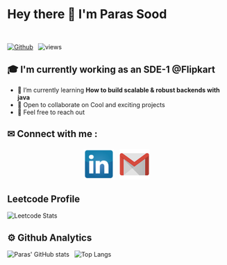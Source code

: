 # Hey there 👋 I'm Paras Sood
<br />

[![Github](https://img.shields.io/github/followers/Paras-Sood?label=Follow&style=social)](https://github.com/Paras-Sood) &nbsp; ![views](https://komarev.com/ghpvc/?username=Paras-Sood)

## 🎓 I'm currently working as an SDE-1 @Flipkart

- 🌱 I’m currently learning __How to build scalable & robust backends with java__
- 👯 Open to collaborate on Cool and exciting projects
- 💬  Feel free to reach out


## ✉ Connect with me :

<p align='center'>
  <a href="https://www.linkedin.com/in/paras29sood"><img src="linkedin.png" height="70" style="vertical-align:top; margin:4px"></a>
<!--   <a href="https://www.instagram.com/paras29sood/"><img src="instagram.png" height="70" style="vertical-align:top; margin:4px"></a> -->
  <a href="mailto:paras29sood@gmail.com"> <img src="gmail.png" alt="" height="70" style="vertical-align:top; margin:4px"></a>
</p>


<!-- ## 🧰 Languages and Tools -->

<!-- <p align='center'> -->
<!--     <img src="https://raw.githubusercontent.com/github/explore/80688e429a7d4ef2fca1e82350fe8e3517d3494d/topics/cpp/cpp.png"  height="70" style="vertical-align:top; margin:5px" > -->
<!--     <img src="https://raw.githubusercontent.com/github/explore/80688e429a7d4ef2fca1e82350fe8e3517d3494d/topics/python/python.png"  height="70" style="vertical-align:top; margin:5px" > -->
<!--     <img src="https://raw.githubusercontent.com/github/explore/80688e429a7d4ef2fca1e82350fe8e3517d3494d/topics/django/django.png"  height="70" style="vertical-align:top; margin:5px" > -->
<!--     <img src="https://raw.githubusercontent.com/github/explore/80688e429a7d4ef2fca1e82350fe8e3517d3494d/topics/flask/flask.png"  height="70" style="vertical-align:top; margin:5px" > -->
<!-- </p> -->

## Leetcode Profile
![Leetcode Stats](https://leetcard.jacoblin.cool/Paras29Sood?ext=contest)
<!--  Repo  -   https://github.com/JacobLinCool/LeetCode-Stats-Card -->

## ⚙️ Github Analytics

![Paras' GitHub stats](https://github-readme-stats.vercel.app/api?username=Paras-Sood&theme=dark&show_icons=true) &nbsp; ![Top Langs](https://github-readme-stats.vercel.app/api/top-langs/?username=Paras-Sood&exclude_repo=ELC-2020,disease-predictor,Time_Series_Prediction,irrigation_schedule_recommendor,frontend,front_end,HomePage-QuickAid&theme=dark)
